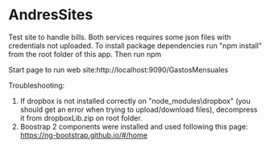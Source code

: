 # AndresSites
Test site to handle bills.
Both services requires some json files with credentials not uploaded.
To install package dependencies run "npm install" from the root folder of this app.
Then run npm 

Start page to run web site:http://localhost:9090/GastosMensuales

Troubleshooting:
1. If dropbox is not installed correctly on "node_modules\dropbox" (you should get an error when trying to upload/download files), decompress it from dropboxLib.zip on root folder.
2. Boostrap 2 components were installed and used following this page: https://ng-bootstrap.github.io/#/home
